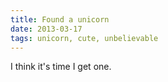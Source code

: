 ```yaml
---
title: Found a unicorn
date: 2013-03-17
tags: unicorn, cute, unbelievable
---
```


I think it's time I get one.
